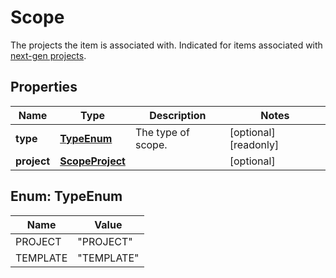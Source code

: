 

# Scope

The projects the item is associated with. Indicated for items associated with [next-gen projects](https://confluence.atlassian.com/x/loMyO).

## Properties

| Name | Type | Description | Notes |
|------------ | ------------- | ------------- | -------------|
|**type** | [**TypeEnum**](#TypeEnum) | The type of scope. |  [optional] [readonly] |
|**project** | [**ScopeProject**](ScopeProject.md) |  |  [optional] |



## Enum: TypeEnum

| Name | Value |
|---- | -----|
| PROJECT | &quot;PROJECT&quot; |
| TEMPLATE | &quot;TEMPLATE&quot; |



